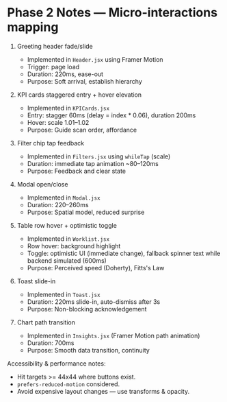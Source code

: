 # Phase 2 Notes — Micro-interactions mapping

1. Greeting header fade/slide
   - Implemented in `Header.jsx` using Framer Motion
   - Trigger: page load
   - Duration: 220ms, ease-out
   - Purpose: Soft arrival, establish hierarchy

2. KPI cards staggered entry + hover elevation
   - Implemented in `KPICards.jsx`
   - Entry: stagger 60ms (delay = index * 0.06), duration 200ms
   - Hover: scale 1.01–1.02
   - Purpose: Guide scan order, affordance

3. Filter chip tap feedback
   - Implemented in `Filters.jsx` using `whileTap` (scale)
   - Duration: immediate tap animation ~80–120ms
   - Purpose: Feedback and clear state

4. Modal open/close
   - Implemented in `Modal.jsx`
   - Duration: 220–260ms
   - Purpose: Spatial model, reduced surprise

5. Table row hover + optimistic toggle
   - Implemented in `Worklist.jsx`
   - Row hover: background highlight
   - Toggle: optimistic UI (immediate change), fallback spinner text while backend simulated (600ms)
   - Purpose: Perceived speed (Doherty), Fitts's Law

6. Toast slide-in
   - Implemented in `Toast.jsx`
   - Duration: 220ms slide-in, auto-dismiss after 3s
   - Purpose: Non-blocking acknowledgement

7. Chart path transition
   - Implemented in `Insights.jsx` (Framer Motion path animation)
   - Duration: 700ms
   - Purpose: Smooth data transition, continuity

Accessibility & performance notes:
- Hit targets >= 44x44 where buttons exist.
- `prefers-reduced-motion` considered.
- Avoid expensive layout changes — use transforms & opacity.
